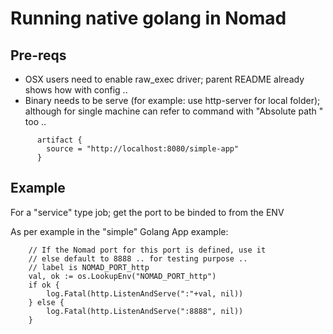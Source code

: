 # Running native golang in Nomad

## Pre-reqs
- OSX users need to enable raw_exec driver; parent README already shows how with config ..
- Binary needs to be serve (for example: use http-server for local folder); although for single machine can refer to command with "Absolute path " too ..
```
      artifact {
        source = "http://localhost:8080/simple-app"
      }

```

## Example
For a "service" type job; get the port to be binded to from the ENV

As per example in the "simple" Golang App example:
```
	// If the Nomad port for this port is defined, use it
	// else default to 8888 .. for testing purpose ..
	// label is NOMAD_PORT_http
	val, ok := os.LookupEnv("NOMAD_PORT_http")
	if ok {
		log.Fatal(http.ListenAndServe(":"+val, nil))
	} else {
		log.Fatal(http.ListenAndServe(":8888", nil))
	}

```